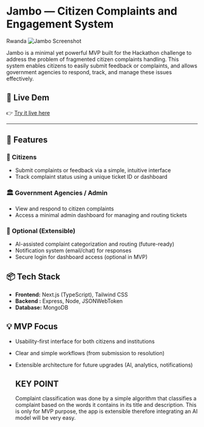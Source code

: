 # Jambo — Citizen Complaints and Engagement System
Rwanda 
![Jambo Screenshot](https://i.pinimg.com/736x/c6/94/d3/c694d3279338fd42a2a24606ac36ed04.jpg)


Jambo is a minimal yet powerful MVP built for the Hackathon challenge to address the problem of fragmented citizen complaints handling. This system enables citizens to easily submit feedback or complaints, and allows government agencies to respond, track, and manage these issues effectively.

## 🔗 Live Dem

👉 [Try it live here](https://jambo-client.vercel.app)  

---

## 🚀 Features

### 👤 Citizens
- Submit complaints or feedback via a simple, intuitive interface
- Track complaint status using a unique ticket ID or dashboard

### 🏛️ Government Agencies / Admin
- View and respond to citizen complaints
- Access a minimal admin dashboard for managing and routing tickets

### 🧠 Optional (Extensible)
- AI-assisted complaint categorization and routing (future-ready)
- Notification system (email/chat) for responses
- Secure login for dashboard access (optional in MVP)

## 📦 Tech Stack

- **Frontend:** Next.js (TypeScript), Tailwind CSS
- **Backend :** Express, Node, JSONWebToken
- **Database:** MongoDB

## 💡 MVP Focus

- Usability-first interface for both citizens and institutions
- Clear and simple workflows (from submission to resolution)
- Extensible architecture for future upgrades (AI, analytics, notifications)

  ## KEY POINT
  Complaint classification was done by a simple algorithm that classifies a complaint based on the words it contains in its title and description. This is only for MVP purpose, the app is extensible therefore integrating an AI model will be very easy.

